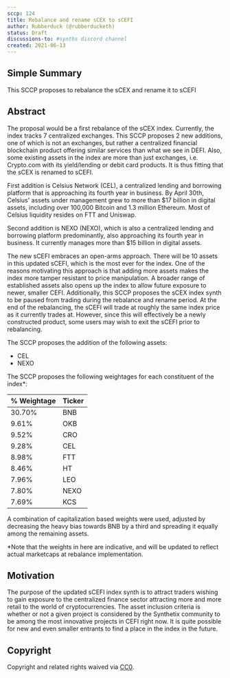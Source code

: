 ```yaml
---
sccp: 124
title: Rebalance and rename sCEX to sCEFI
author: Rubberduck (@rubberducketh)
status: Draft
discussions-to: #synths discord channel
created: 2021-06-13
---
```


<!--You can leave these HTML comments in your merged SIP and delete the visible duplicate text guides, they will not appear and may be helpful to refer to if you edit it again. This is the suggested template for new SCCPs. Note that an SCCP number will be assigned by an editor. When opening a pull request to submit your SCCP, please use an abbreviated title in the filename, `sccp-draft_title_abbrev.md`. The title should be 44 characters or less.-->

## Simple Summary

<!--"If you can't explain it simply, you don't understand it well enough." Provide a simplified and layman-accessible explanation of the SCCP.-->

This SCCP proposes to rebalance the sCEX and rename it to sCEFI

## Abstract

<!--A short (~200 word) description of the variable change proposed.-->

The proposal would be a first rebalance of the sCEX index. Currently, the index tracks 7 centralized exchanges. 
This SCCP proposes 2 new additions, one of which is not an exchanges, but rather a centralized financial blockchain product offering similar services than what we see in DEFI. Also, some existing assets in the index are more than just exchanges, i.e. Crypto.com with its yield/lending or debit card products. It is thus fitting that the sCEX is renamed to sCEFI.

First addition is Celsius Network (CEL), a centralized lending and borrowing platform that is approaching its fourth year in business. By April 30th, Celsius' assets under management grew to more than $17 billion in digital assets, including over 100,000 Bitcoin and 1.3 million Ethereum. Most of Celsius liquidity resides on FTT and Uniswap. 

Second addition is NEXO (NEXO), which is also a centralized lending and borrowing platform predominantly, also approaching its fourth year in business. It currently manages more than $15 billion in digital assets. 
 
The new sCEFI embraces an open-arms approach. There will be 10 assets in this updated sCEFI, which is the most ever for the index. One of the reasons motivating this approach is that adding more assets makes the index more tamper resistant to price manipulation. A broader range of established assets also opens up the index to allow future exposure to newer, smaller CEFI.
Additionally, this SCCP proposes the sCEX index synth to be paused from trading during the rebalance and rename period. At the end of the rebalancing, the sCEFI will trade at roughly the same index price as it currently trades at. However, since this will effectively be a newly constructed product, some users may wish to exit the sCEFI prior to rebalancing.

The SCCP proposes the addition of the following assets:

* CEL
* NEXO

The SCCP proposes the following weightages for each constituent of the index*:

| % Weightage | Ticker  | 
| ----------- | ------- | 
|30.70%       | BNB     |
|9.61%        | OKB     |
|9.52%        | CRO     |
|9.28%        | CEL     |
|8.98%        | FTT     |
|8.46%        | HT      |
|7.96%        | LEO     |
|7.80%        | NEXO    |
|7.69%        | KCS     |

A combination of capitalization based weights were used, adjusted by decreasing the heavy bias towards BNB by a third and spreading it equally among the remaining assets.

*Note that the weights in here are indicative, and will be updated to reflect actual marketcaps at rebalance implementation. 

## Motivation

<!--The motivation is critical for SCCPs that want to update variables within Synthetix. It should clearly explain why the existing variable is not incentive aligned. SCCP submissions without sufficient motivation may be rejected outright.-->

The purpose of the updated sCEFI index synth is to attract traders wishing to gain exposure to the centralized finance sector attracting more and more retail to the world of cryptocurrencies. The asset inclusion criteria is whether or not a given project is considered by the Synthetix community to be among the most innovative projects in CEFI right now. It is quite possible for new and even smaller entrants to find a place in the index in the future. 

## Copyright

Copyright and related rights waived via [CC0](https://creativecommons.org/publicdomain/zero/1.0/).
